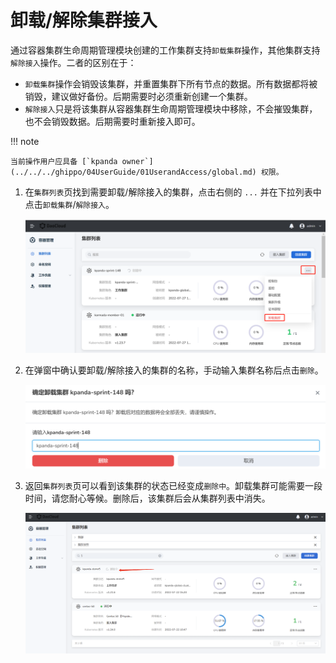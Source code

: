 # 卸载/解除集群接入

通过容器集群生命周期管理模块创建的工作集群支持`卸载集群`操作，其他集群支持`解除接入`操作。二者的区别在于：

- `卸载集群`操作会销毁该集群，并重置集群下所有节点的数据。所有数据都将被销毁，建议做好备份。后期需要时必须重新创建一个集群。
- `解除接入`只是将该集群从容器集群生命周期管理模块中移除，不会摧毁集群，也不会销毁数据。后期需要时重新接入即可。

!!! note

    当前操作用户应具备 [`kpanda owner`](../../../ghippo/04UserGuide/01UserandAccess/global.md) 权限。

1. 在`集群列表`页找到需要卸载/解除接入的集群，点击右侧的 `...` 并在下拉列表中点击`卸载集群`/`解除接入`。

    ![点击删除按钮](../../images/deletecluster01.png)

2. 在弹窗中确认要卸载/解除接入的集群的名称，手动输入集群名称后点击`删除`。

    ![确认删除](../../images/deletecluster02.png)

3. 返回`集群列表`页可以看到该集群的状态已经变成`删除中`。卸载集群可能需要一段时间，请您耐心等候。删除后，该集群后会从集群列表中消失。

    ![删除中状态](../../images/deletecluster03.png)
